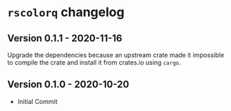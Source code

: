 # `rscolorq` changelog

## Version 0.1.1 - 2020-11-16
Upgrade the dependencies because an upstream crate made it impossible to compile
the crate and install it from crates.io using `cargo`.

## Version 0.1.0 - 2020-10-20
- Initial Commit
